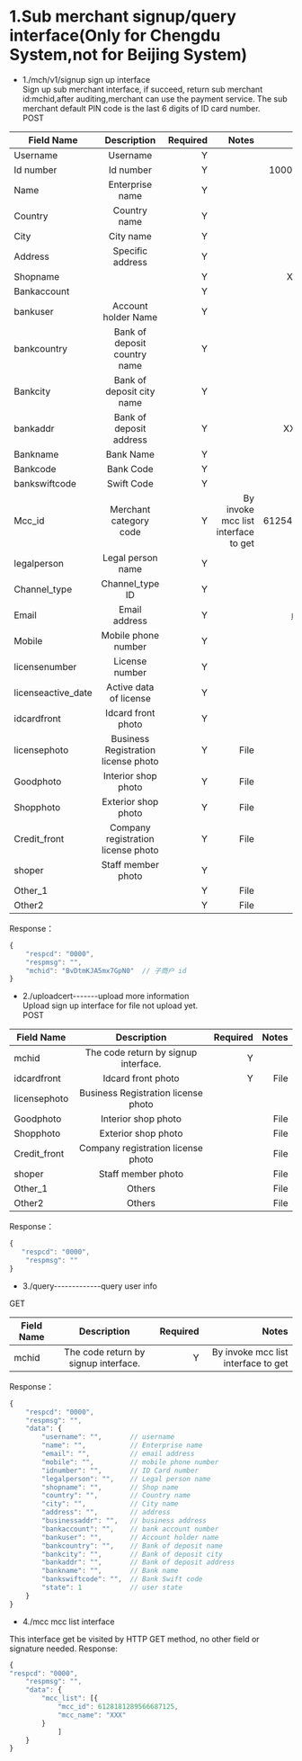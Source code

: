# 1.Sub merchant signup/query interface(Only for Chengdu System,not for Beijing System)
+ 1./mch/v1/signup sign up interface                            
Sign up sub merchant interface, if succeed, return sub merchant id:mchid,after auditing,merchant can use the payment service. The sub merchant default PIN code is the last 6 digits of ID card number.                         
POST          

| Field Name    | Description   | Required  | Notes 	 | Example  |
| ------------- |:-------------:| ---------:| ----------:| --------:|
| Username |Username| Y | |Some_user|
| Id number | Id number |Y | |100000201608220123 |
| Name | Enterprise name |Y| | XX Company|
|Country  | Country name |Y| | China|
|City  |City name  |Y| |Beijing |
| Address  |Specific address  |Y| | |
| Shopname |  |Y| | XX District,XX Street|
| Bankaccount |  |Y| | XX Shop|
|bankuser  | Account holder Name |Y| | 1234567890|
|bankcountry  | Bank of deposit country name |Y| |China |
|Bankcity  |Bank of deposit city name  |Y| |Beijing |
| bankaddr | Bank of deposit address |Y| |XX district XX branch |
| Bankname |Bank Name  |Y| |BOC |
|Bankcode  |Bank Code  |Y| |123 |
|bankswiftcode  | Swift Code |Y| |456 |
|Mcc_id  | Merchant category code |Y| By invoke mcc list interface to get|6125485337528623306 |
| legalperson | Legal person name |Y| |Peter |
|Channel_type  |Channel_type ID  |Y| | |
| Email |Email address  |Y| |mail@exmaple.com |
|Mobile  | Mobile phone number |Y| | 14412345678|
| licensenumber |License number  |Y| |1234567890 |
| licenseactive_date | Active data of license |Y| | |
| idcardfront |Idcard front photo  |Y| | |
| licensephoto | Business Registration license photo |Y| File| |
| Goodphoto | Interior shop photo |Y|File | |
| Shopphoto | Exterior shop photo |Y|File  | |
|  Credit_front| Company registration license photo |Y|File   | |
| shoper | Staff member photo |Y| | |
| Other_1 |  |Y| File| |
| Other2 |  |Y|File | |

Response：
```javascript
{
    "respcd": "0000",
    "respmsg": "",
    "mchid": "BvDtmKJA5mx7GpN0"  // 子商户 id
}
 ```     
+ 2./uploadcert-------upload more information                    
Upload sign up interface for file not upload yet.                          
POST        

| Field Name    | Description   | Required  | Notes 	 | 
| ------------- |:-------------:| ---------:| ----------:|
|mchid  |The code return by signup interface.| Y | |
| idcardfront |Idcard front photo|Y  |File |
|  licensephoto|Business Registration license photo|  | |File|
| Goodphoto |Interior shop photo|  | File|
| Shopphoto |Exterior shop photo|  |File |
|Credit_front  |Company registration license photo|  |File |
| shoper |Staff member photo|  |File |
|Other_1  |Others|  |File |
| Other2 |Others|  | File|
Response：
```javascript
{
   "respcd": "0000",
    "respmsg": ""
}
 ```     
 
+ 3./query-------------query user info 

GET

| Field Name    | Description   | Required  | Notes 	 | 
| ------------- |:-------------:| ---------:| ----------:|
|mchid  |The code return by signup interface.| Y|By invoke mcc list interface to get|
Response：
```javascript
{
    "respcd": "0000",
    "respmsg": "",
    "data": {
        "username": "",       // username	
        "name": "",           // Enterprise name
        "email": "",          // email address
        "mobile": "",         // mobile phone number
        "idnumber": "",       // ID Card number
        "legalperson": "",    // Legal person name
        "shopname": "",       // Shop name
        "country": "",        // Country name
        "city": "",           // City name
        "address": "",        // address
        "businessaddr": "",   // business address
        "bankaccount": "",    // bank account number
        "bankuser": "",       // Account holder name
        "bankcountry": "",    // Bank of deposit name
        "bankcity": "",       // Bank of deposit city
        "bankaddr": "",       // Bank of deposit address
        "bankname": "",       // Bank name
        "bankswiftcode": "",  // Bank Swift code
        "state": 1            // user state
    }
}
 ``` 
 
 + 4./mcc mcc list interface

This interface get be visited by HTTP GET method, no other field or signature needed.
Response:
```javascript
{
"respcd": "0000",
    "respmsg": "",
    "data": {
        "mcc_list": [{
            "mcc_id": 6128181289566687125,
            "mcc_name": "XXX"
        }
            ]
    }
}
```
